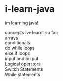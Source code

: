 # i-learn-java
im learning java!


concepts ive learnt so far:
<br/>
arrays 
<br/>
conditionals 
<br/>
do while loops 
<br/>
else if loops
<br/>
input and output
<br/>
Logical operators 
<br/>
Switch Statements 
<br/>
While statements
